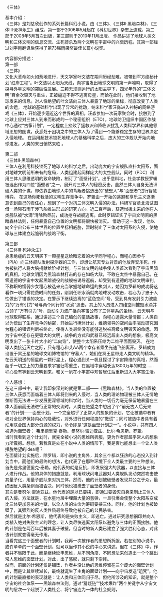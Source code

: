 《三体》  

基本介绍：  
《三体》是刘慈欣创作的系列长篇科幻小说，由《三体》、《三体Ⅱ·黑暗森林》、《三体Ⅲ·死神永生》组成，第一部于2006年5月起在《科幻世界》杂志上连载，第二部于2008年5月首次出版，第三部则于2010年11月出版。
作品讲述了地球人类文明和三体文明的信息交流、生死搏杀及两个文明在宇宙中的兴衰历程。其第一部经过刘宇昆翻译后获得了第73届雨果奖最佳长篇小说奖。

内容部分描述：  
第一部  
《三体》  
文化大革命如火如荼地进行，天文学家叶文洁在期间历经劫难，被带到军方绝秘计划“红岸工程”。叶文洁以太阳为天线，向宇宙发出地球文明的第一声啼鸣，取得了探寻外星文明的突破性进展。三颗无规则运行的太阳主导下，四光年外的“三体文明”百余次毁灭与重生，正被逼迫不得不逃离母星，而恰在此时，他们接收到了地球发来的信息。对人性绝望的叶文洁向三体人暴露了地球的坐标，彻底改变了人类的命运。
地球的基础科学出现了异常的扰动，纳米科学家汪淼进入神秘的网络游戏《三体》，开始逐步逼近这个世界的真相。汪淼参加一次玩家聚会时，接触到了地球上应对三体人到来而形成的一个秘密组织（ETO）。地球防卫组织中国区作战中心通过“古筝计划”，一定程度上挫败了拯救派和降临派扰乱人类科学界和其他领域思想的图谋，获悉处于困境之中的三体人为了得到一个能够稳定生存的世界决定入侵地球。
在运用超技术锁死地球人的基础科学之后，庞大的三体舰队开始向地球进发，人类的末日悄然来临 。

第二部  
《三体Ⅱ·黑暗森林》  
三体人在利用科技锁死了地球人的科学之后，出动庞大的宇宙舰队直扑太阳系，面对地球文明前所未有的危局，人类组建起同样庞大的太空舰队，同时（PDC）利用三体人思维透明的致命缺陷，制订了“面壁计划”。出乎意料地，社会学教授罗辑被选出作为四位“面壁者”之一，展开对三体人的秘密反击。虽然三体人自身无法识破人类的计谋，却依靠由地球人中的背叛者挑选出的“破壁人”与“面壁者”进行智慧博弈。
在这场你死我活的文明生存竞争中，罗辑由一开始的逃避和享乐主义逐渐意识到自己的责任心，想到了一个对抗三体文明入侵的办法。科研军官章北海试图借一场陨石雨干涉飞船推进形式的研究方向。近二百年后，获选增援未来的他在人类舰队被“水滴”清除殆尽前，成功抢夺战舰逃离。此时罗辑证实了宇宙文明间的黑暗森林法则，任何暴露自己位置的文明都将很快被消灭。
借助于这一发现，他以向全宇宙公布三体世界的位置坐标相威胁，暂时制止了三体对太阳系的入侵，使地球与三体建立起脆弱的战略平衡。

第三部  
《三体Ⅲ·死神永生》  
身患绝症的云天明买下一颗星星送给暗恋着的大学同学程心，而程心因参与（PIA）向三体舰队发射探测器的工作，却想让航天专业背景的他放弃安乐死，作为被执行人将大脑捐献给阶梯计划。与三体文明的战争使人类首次看到了宇宙黑暗的真相，地球文明因为黑暗森林打击的存在如临大敌，不敢在太空中暴露自己。在零道德的宇宙中发起黑暗战役的战舰被诱导返航，却受到有道德的地球文明审判。
不称职的懦弱少女程心被选来充当掌握地球命运的执剑人，她因为罗辑的成功将这看作一项只需花费时间的任务，刚刚任职水滴就向地球发动攻击，程心为了忠于人性做出了错误的决定。在警示下继续逃离的“蓝色空间”号，受到具有发射引力波能力的“万有引力”号与两个同行的“水滴”追击，其上的人员进入四维空间摧毁水滴并占领了“万有引力”号，启动引力波广播向宇宙公布了三体星系的坐标。
云天明与地球取得联系，通过讲述三个自己编创的童话故事，向程心透露大量情报；人类自以为悟出了生存竞争的秘密，开始进行掩体计划，维德领导的空间曲率驱动研究因为程心的错误判断被终止，使得人类最终没有能够逃脱被高级文明毁灭的命运。因为宇宙中还存在更强大的文明，战争的方式和武器已经远超出人类的想象，极高文明发出了一张卡片大小的“二向箔”，使整个太阳系压缩为二维平面而毁灭。
在地球人类接近灭亡之际，只有程心和艾AA两个幸存者乘坐光速飞船离开。罗辑成为设置于冥王星的地球文明博物馆的“守墓人”，她们在冥王星带走人类文明的精华。在云天明送的恒星的一颗行星上，程心遇到关一帆且探讨了宇宙降维的真相，然而超乎一切之上的力量要求宇宙归零重生，在黑域中穿越长达1800万年的时空……程心没有等到云天明到来，和关一帆在小宇宙中短暂居住后重新进入大宇宙生活。

个人感想：  
在这三部书中，最让我印象深刻的就是第二部——《黑暗森林》。当人类的位置被三体人获悉而面临着三体人即将到来的入侵时，当人类的理论物理被三体人无情地垄断而无法进一步发展更深领域的科学时，当人类的一切行为毫无保留地暴露在三体人面前而无法进行正常的交流时，人类在绝望之中想出了个“前无古人后无来者”的计划——面壁计划。一个完全超乎了正常人的想象的计划。它让被选中者有权对全世界保持内心的隐蔽性，对外进行任何程度的“撒谎”；同时被选中者具有着动用联合国大部分资源的权力，命令即是“这是面壁计划之一”。小说中，共有四人被选为面壁者：
弗里德里克·泰勒、曼努尔·雷迪亚兹、比尔·希恩斯、罗辑。  
当时我看到这个计划时，就完全被小说的思维所折服，更为作者那超乎常人的想象力所震撼。想想，若我真是处在小说中人类的情形下，我是否也能想出一个让人类摆脱绝望的idea呢？  
在面壁计划实施后，除罗辑，即小说的主角外，其余三个都以狂热的心态投入到计划当中，而他们的最终的想法，也代表了在那种环境下全人类最主要的三种想法。  
首先是弗里德里克·泰勒，他代表的就是反抗，即发展强大的武器，以直接与三体人进行作战。他的具体的措施就是，利用球状闪电武器对人类舰队发动突然攻击使其量子化，用量子舰队来对抗三体。然而，他的计划被破壁者发现并公之于众，最终因反人类条例而被否决，同时他也被撤去了面壁者的身份。  
其次是曼努尔·雷迪亚兹，他代表的是以已要挟，即通过要毁灭自身来制止三体人的入侵。方法就是，在水星地层中埋藏大量的氢弹，一旦引爆会使整个太阳系变成比三体更加恶劣的地狱，以全人类的生命为筹码要挟三体。同样，他的计划也被破壁了，其强烈的反人类性质最终导致他被自己的公民杀害。  
然后就是比尔·希恩斯，他代表的是失败主义，即逃亡。通过研究思想钢印并向人类植入绝对失败主义的理念，让人类尽快逃离太阳系以避免与三体的正面接触。他的计划是在两百年后被其妻子破壁，但当时的新人类已建立了强大胜利心态，对此该计划就变得毫无作用。  
当看完这三个面壁者的计划时，我再一次被作者的思想所折服，若在别的小说中，或许单单的一个面壁计划，就可以当作其小说的中心来讲述。但在《三体》中，作者并不局限于此，而是继续延申思维，从不同角度、不同想法来创造出一个个跳出常人思维的面壁计划。对此，出了感叹，就只剩下崇拜。  
然而，前面的计划还仅是铺垫，作者并没让他的思维停留在三个庞大的面壁计划中，而是让其继续滋长，最终就诞生了主角的面壁计划——向宇宙发送“诅咒”。他的计划最直接的表现就是：让人类和三体同归于尽。但他所涉及的知识，就是整个宇宙的社会体系——黑暗森林法则。通过“猜疑链”“技术爆炸”两个关键字从宇宙文明的层次一个超脱了人类社会、将宇宙连为一体的社会规则，

